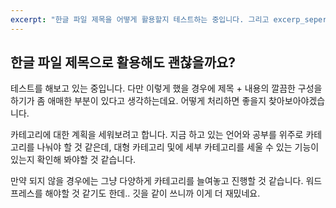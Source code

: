 ```yaml
---
excerpt: "한글 파일 제목을 어떻게 활용할지 테스트하는 중입니다. 그리고 excerp_seperate의 활용에 대해서 생각해 볼 필요가 있을 것 같습니다. 다음에 할 것은 카테고리 만들기 입니다."
---
```


## 한글 파일 제목으로 활용해도 괜찮을까요?

테스트를 해보고 있는 중입니다.
다만 이렇게 했을 경우에 제목 + 내용의 깔끔한 구성을 하기가 좀 애매한 부분이 있다고 생각하는데요.
어떻게 처리하면 좋을지 찾아보아야겠습니다.

카테고리에 대한 계획을 세워보려고 합니다.
지금 하고 있는 언어와 공부를 위주로 카테고리를 나눠야 할 것 같은데, 대형 카테고리 및에 세부 카테고리를 세울 수 있는 기능이 있는지 확인해 봐야할 것 같습니다.

만약 되지 않을 경우에는 그냥 다양하게 카테고리를 늘여놓고 진행할 것 같습니다.
워드프레스를 해야할 것 같기도 한데.. 깃을 같이 쓰니까 이게 더 재밌네요.